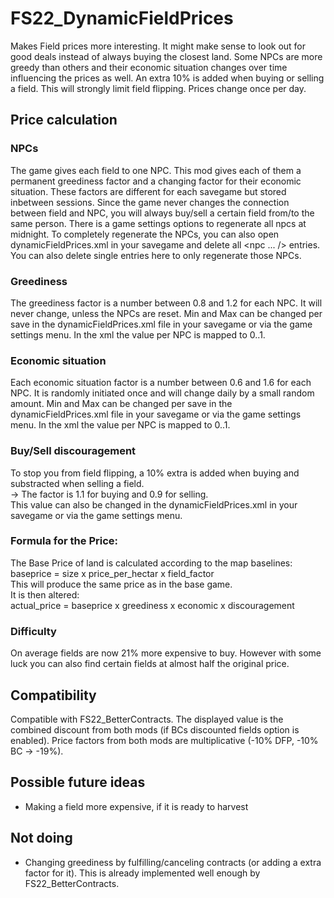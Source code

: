 # FS22_DynamicFieldPrices

Makes Field prices more interesting. It might make sense to look out for good deals instead of always buying the closest land.
Some NPCs are more greedy than others and their economic situation changes over time influencing the prices as well.
An extra 10% is added when buying or selling a field. This will strongly limit field flipping.
Prices change once per day.

## Price calculation
### NPCs

The game gives each field to one NPC. This mod gives each of them a permanent greediness factor and a changing factor for their economic situation.
These factors are different for each savegame but stored inbetween sessions.
Since the game never changes the connection between field and NPC, you will always buy/sell a certain field from/to the same person.
There is a game settings options to regenerate all npcs at midnight.
To completely regenerate the NPCs, you can also open dynamicFieldPrices.xml in your savegame and delete all <npc ... /> entries.  
You can also delete single entries here to only regenerate those NPCs. 

###  Greediness

The greediness factor is a number between 0.8 and 1.2 for each NPC. It will never change, unless the NPCs are reset. 
Min and Max can be changed per save in the dynamicFieldPrices.xml file in your savegame or via the game settings menu.
In the xml the value per NPC is mapped to 0..1.

### Economic situation

Each economic situation factor is a number between 0.6 and 1.6 for each NPC. It is randomly initiated once and will change daily by a small random amount.
Min and Max can be changed per save in the dynamicFieldPrices.xml file in your savegame or via the game settings menu.
In the xml the value per NPC is mapped to 0..1.

### Buy/Sell discouragement

To stop you from field flipping, a 10% extra is added when buying and substracted when selling a field.  
-> The factor is 1.1 for buying and 0.9 for selling.  
This value can also be changed in the dynamicFieldPrices.xml in your savegame or via the game settings menu.

### Formula for the Price:

The Base Price of land is calculated according to the map baselines:
baseprice = size x price_per_hectar x field_factor  
This will produce the same price as in the base game.  
It is then altered:  
actual_price = baseprice x greediness x economic x discouragement

### Difficulty

On average fields are now 21% more expensive to buy. However with some luck you can also find certain fields at almost half the original price.

## Compatibility

Compatible with FS22_BetterContracts. The displayed value is the combined discount from both mods (if BCs discounted fields option is enabled). Price factors from both mods are multiplicative (-10% DFP, -10% BC -> -19%).

## Possible future ideas

- Making a field more expensive, if it is ready to harvest

## Not doing

- Changing greediness by fulfilling/canceling contracts (or adding a extra factor for it). This is already implemented well enough by FS22_BetterContracts.
